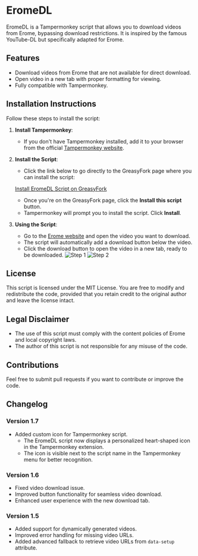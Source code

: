 # EromeDL

EromeDL is a Tampermonkey script that allows you to download videos from Erome, bypassing download restrictions. It is inspired by the famous YouTube-DL but specifically adapted for Erome.

## Features

- Download videos from Erome that are not available for direct download.
- Open video in a new tab with proper formatting for viewing.
- Fully compatible with Tampermonkey.

## Installation Instructions

Follow these steps to install the script:

1. **Install Tampermonkey**:
   - If you don't have Tampermonkey installed, add it to your browser from the official [Tampermonkey website](https://www.tampermonkey.net/).

2. **Install the Script**:
   - Click the link below to go directly to the GreasyFork page where you can install the script:
   
   [Install EromeDL Script on GreasyFork](https://greasyfork.org/en/scripts/487468-eromeddl)

   - Once you're on the GreasyFork page, click the **Install this script** button.
   - Tampermonkey will prompt you to install the script. Click **Install**.

3. **Using the Script**:
   - Go to the [Erome website](https://www.erome.com/) and open the video you want to download.
   - The script will automatically add a download button below the video.
   - Click the download button to open the video in a new tab, ready to be downloaded.
   ![Step 1](https://github.com/user-attachments/assets/5218e246-6cd5-41c5-be92-0216b47c5d2b)
   ![Step 2](https://github.com/user-attachments/assets/c2caf841-223e-40e1-aabd-d3bacfc24eb2)     

## License

This script is licensed under the MIT License. You are free to modify and redistribute the code, provided that you retain credit to the original author and leave the license intact.

## Legal Disclaimer

- The use of this script must comply with the content policies of Erome and local copyright laws.
- The author of this script is not responsible for any misuse of the code.

## Contributions

Feel free to submit pull requests if you want to contribute or improve the code.

## Changelog

### Version 1.7
- Added custom icon for Tampermonkey script.
  - The EromeDL script now displays a personalized heart-shaped icon in the Tampermonkey extension.
  - The icon is visible next to the script name in the Tampermonkey menu for better recognition.

### Version 1.6
- Fixed video download issue.
- Improved button functionality for seamless video download.
- Enhanced user experience with the new download tab.

### Version 1.5
- Added support for dynamically generated videos.
- Improved error handling for missing video URLs.
- Added advanced fallback to retrieve video URLs from `data-setup` attribute.
